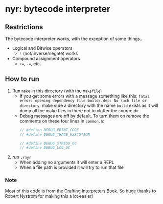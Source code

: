 # nyr: bytecode interpreter

## Restrictions
The bytecode interpreter works, with the exception of some things..
- Logical and Bitwise operators
	- `!` (not/inverse/negate) works
- Compound assignment operators
	- `+=`, `-=`, etc.

## How to run
1. Run `make` in this directory (with the `Makefile`)
	- If you get some errors with a message something like this: `fatal error: opening dependency file build/.dep: No such file or directory`; make sure a directory with the name `build` exists as it will dump all the make files in there not to clutter the source dir
	- Debug messages are off by default. To turn them on remove the comments on these four lines in `common.h`:
		```C
		// #define DEBUG_PRINT_CODE
		// #define DEBUG_TRACE_EXECUTION

		// #define DEBUG_STRESS_GC
		// #define DEBUG_LOG_GC
		```
2. run `./nyr`
	- When adding no arguments it will enter a REPL
	- When a file path is provided it will try to run that file

### Note
Most of this code is from the [Crafting Interpreters](https://craftinginterpreters.com/) Book.
So huge thanks to Robert Nystrom for making this a lot easier!
